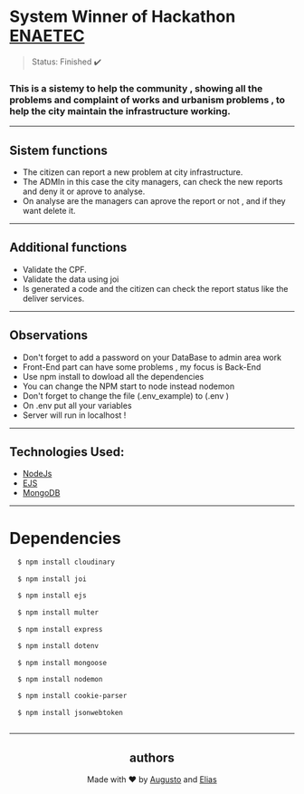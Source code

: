 # System Winner of Hackathon [ENAETEC](https://www.instagram.com/enaetec/) 

>Status: Finished ✔️

### This is a sistemy to help the community , showing all the problems and complaint of works and urbanism problems , to help the city maintain the infrastructure working.
---
## Sistem functions 
+ The citizen can report a new problem at city infrastructure.
+ The ADMIn in this case the city managers, can check the new reports and deny it or aprove to analyse.
+ On analyse are the managers can aprove the report or not , and if they want delete it.
---
## Additional functions

+ Validate the CPF.
+ Validate the data using joi
+ Is generated a code and the citizen can check the report status like the deliver services.
---
## Observations 
+ Don't forget to add a password on your DataBase to admin area work
+ Front-End part can have some problems , my focus is Back-End
+ Use npm install to dowload all the dependencies
+ You can change the NPM start to node instead nodemon
+ Don't forget to change the file (.env_example) to (.env )
+ On .env put all your variables 
+ Server will run in localhost !
---
## Technologies Used:

+ [NodeJs](https://nodejs.org/en/)
+ [EJS](https://ejs.co)
+ [MongoDB](https://docs.mongodb.com)

---
# Dependencies
```bash
  $ npm install cloudinary
  
  $ npm install joi

  $ npm install ejs
  
  $ npm install multer
  
  $ npm install express
  
  $ npm install dotenv
 
  $ npm install mongoose

  $ npm install nodemon

  $ npm install cookie-parser 
  
  $ npm install jsonwebtoken
  
```
---

<h2 align='center'>authors</h2>
<div align='center'>
  Made with ❤️ by <a href="https://github.com/AugustoBernardes">Augusto</a> and <a href="https://github.com/helayas">Elias</a>
</div>
